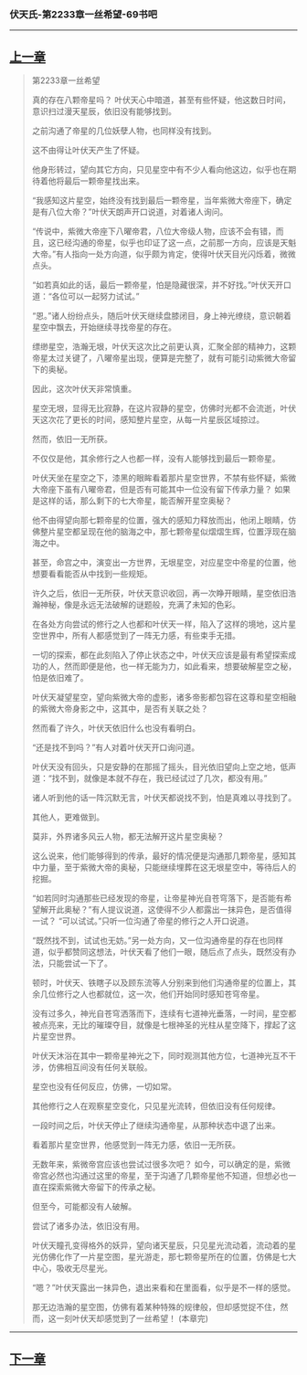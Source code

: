 ### 伏天氏-第2233章一丝希望-69书吧

--------
[上一章](./d56357992f82b63a396e3e92c8c8b143.md)
--------


>
>
>
>第2233章一丝希望
>
>真的存在八颗帝星吗？
>叶伏天心中暗道，甚至有些怀疑，他这数日时间，意识扫过漫天星辰，依旧没有能够找到。
>
>之前沟通了帝星的几位妖孽人物，也同样没有找到。
>
>这不由得让叶伏天产生了怀疑。
>
>他身形转过，望向其它方向，只见星空中有不少人看向他这边，似乎也在期待着他将最后一颗帝星找出来。
>
>“我感知这片星空，始终没有找到最后一颗帝星，当年紫微大帝座下，确定是有八位大帝？”叶伏天朗声开口说道，对着诸人询问。
>
>“传说中，紫微大帝座下八曜帝君，八位大帝级人物，应该不会有错，而且，这已经沟通的帝星，似乎也印证了这一点，之前那一方向，应该是天魁大帝。”有人指向一处方向道，似乎颇为肯定，使得叶伏天目光闪烁着，微微点头。
>
>“如若真如此的话，最后一颗帝星，怕是隐藏很深，并不好找。”叶伏天开口道：“各位可以一起努力试试。”
>
>“恩。”诸人纷纷点头，随后叶伏天继续盘膝闭目，身上神光缭绕，意识朝着星空中飘去，开始继续寻找帝星的存在。
>
>缥缈星空，浩瀚无垠，叶伏天这次比之前更认真，汇聚全部的精神力，这颗帝星太过关键了，八曜帝星出现，便算是完整了，就有可能引动紫微大帝留下的奥秘。
>
>因此，这次叶伏天非常慎重。
>
>星空无垠，显得无比寂静，在这片寂静的星空，仿佛时光都不会流逝，叶伏天这次花了更长的时间，感知整片星空，从每一片星辰区域掠过。
>
>然而，依旧一无所获。
>
>不仅仅是他，其余修行之人也都一样，没有人能够找到最后一颗帝星。
>
>叶伏天坐在星空之下，漆黑的眼眸看着那片星空世界，不禁有些怀疑，紫微大帝座下虽有八曜帝君，但是否有可能其中一位没有留下传承力量？
>如果是这样的话，那么剩下的七大帝星，能否解开星空奥秘？
>
>他不由得望向那七颗帝星的位置，强大的感知力释放而出，他闭上眼睛，仿佛整片星空都呈现在他的脑海之中，那七颗帝星似熠熠生辉，位置浮现在脑海之中。
>
>甚至，命宫之中，演变出一方世界，无垠星空，对应星空中帝星的位置，他想要看看能否从中找到一些规矩。
>
>许久之后，依旧一无所获，叶伏天意识收回，再一次睁开眼睛，星空依旧浩瀚神秘，像是永远无法破解的谜题般，充满了未知的色彩。
>
>在各处方向尝试的修行之人也都和叶伏天一样，陷入了这样的境地，这片星空世界中，所有人都感觉到了一阵无力感，有些束手无措。
>
>一切的探索，都在此刻陷入了停止状态之中，叶伏天应该是最有希望探索成功的人，然而即便是他，也一样无能为力，如此看来，想要破解星空之秘，怕是依旧难了。
>
>叶伏天凝望星空，望向紫微大帝的虚影，诸多帝影都包容在这尊和星空相融的紫微大帝身影之中，这其中，是否有关联之处？
>
>然而看了许久，叶伏天依旧什么也没有看明白。
>
>“还是找不到吗？”有人对着叶伏天开口询问道。
>
>叶伏天没有回头，只是安静的在那摇了摇头，目光依旧望向上空之地，低声道：“找不到，就像是本就不存在，我已经试过了几次，都没有用。”
>
>诸人听到他的话一阵沉默无言，叶伏天都说找不到，怕是真难以寻找到了。
>
>其他人，更难做到。
>
>莫非，外界诸多风云人物，都无法解开这片星空奥秘？
>
>这么说来，他们能够得到的传承，最好的情况便是沟通那几颗帝星，感知其中力量，至于紫微大帝的奥秘，只能继续埋葬在这无垠星空中，等待后人的挖掘。
>
>“如若同时沟通那些已经发现的帝星，让帝星神光自苍穹落下，是否能有希望解开此奥秘？”有人提议说道，这使得不少人都露出一抹异色，是否值得一试？
>“可以试试。”只听一位沟通了帝星的修行之人开口说道。
>
>“既然找不到，试试也无妨。”另一处方向，又一位沟通帝星的存在也同样道，似乎都赞同这想法，叶伏天看了他们一眼，随后点了点头，既然没有办法，只能尝试一下了。
>
>顿时，叶伏天、铁瞎子以及顾东流等人分别来到他们沟通帝星的位置上，其余几位修行之人也都就位，这一次，他们开始同时感知苍穹帝星。
>
>没有过多久，神光自苍穹洒落而下，连续有七道神光垂落，一时间，星空都被点亮来，无比的璀璨夺目，就像是七根神圣的光柱从星空降下，撑起了这片星空世界。
>
>叶伏天沐浴在其中一颗帝星神光之下，同时观测其他方位，七道神光互不干涉，仿佛相互间没有任何关联般。
>
>星空也没有任何反应，仿佛，一切如常。
>
>其他修行之人在观察星空变化，只见星光流转，但依旧没有任何规律。
>
>一段时间之后，叶伏天停止了继续沟通帝星，从那种状态中退了出来。
>
>看着那片星空世界，他感觉到一阵无力感，依旧一无所获。
>
>无数年来，紫微帝宫应该也尝试过很多次吧？
>如今，可以确定的是，紫微帝宫必然也沟通过这里的帝星，至于沟通了几颗帝星他不知道，但想必也一直在探索紫微大帝留下的传承之秘。
>
>但至今，可能都没有人破解。
>
>尝试了诸多办法，依旧没有用。
>
>叶伏天瞳孔变得格外的妖异，望向诸天星辰，只见星光流动着，流动着的星光仿佛化作了一片星空图，星光游走，那七颗帝星所在的位置，仿佛是七大中心，吸收无尽星光。
>
>“嗯？”叶伏天露出一抹异色，退出来看和在里面看，似乎是不一样的感觉。
>
>那无边浩瀚的星空图，仿佛有着某种特殊的规律般，但却感觉捉不住，然而，这一刻叶伏天却感觉到了一丝希望！
>(本章完)
>
>

--------
[下一章](./4bd9910aa0d1313a92161c229f21f77e.md)
--------

